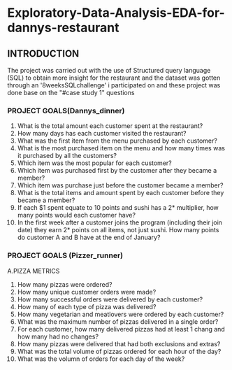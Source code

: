 # Exploratory-Data-Analysis-EDA-for-dannys-restaurant

## INTRODUCTION

The project was carried out with the use of Structured query language (SQL) to obtain more insight for the restaurant
and the dataset was gotten through an '8weeksSQLchallenge' i participated on and these project was done base on the "#case study 1" questions

 ### PROJECT GOALS(Dannys_dinner)
1. What is the total amount each customer spent at the restaurant?
2. How many days has each customer visited the restaurant?
3. What was the first item from the menu purchased by each customer?
4. What is the most purchased item on the menu and how many times was it purchased by all the customers?
5. Which item was the most popular for each customer?
6. Which item was purchased first by the customer after they became a member?
7. Which item was purchase  just  before the customer became a member?
8. What is the total items and amount spent by each customer before they became a member?
9. If each $1 spent equate to 10 points and sushi has a 2* multiplier, how many points would each customer have?
10. In the first week after a customer joins the program (including their join date) they earn 2* points on all items, not just sushi. How many points do customer A and B have at the end of January?


### PROJECT GOALS (Pizzer_runner)

A.PIZZA METRICS
1. How many pizzas were ordered?
2. How many unique customer orders were made?
3. How many successful orders were delivered by each customer?
4. How many of each type of pizza was delivered?
5. How many vegetarian and meatlovers were ordered by each customer?
6. What was the maximum number of pizzas delivered in a single order?
7. For each customer, how many delivered pizzas had at least 1 chang and how many had no changes?
8. How many pizzas were delivered that had both exclusions and extras?
9. What was the total volume of pizzas ordered for each hour of the day?
10. What was the volumn of orders for each day of the week?



